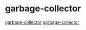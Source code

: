 # garbage-collector

[garbage-collector](https://github.com/justinethier/cyclone)
[garbage-collector](https://github.com/eclipse-openj9/openj9)
